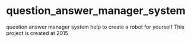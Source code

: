 # question_answer_manager_system
question answer manager system help to create a robot for yourself
This project is created at 2015 
